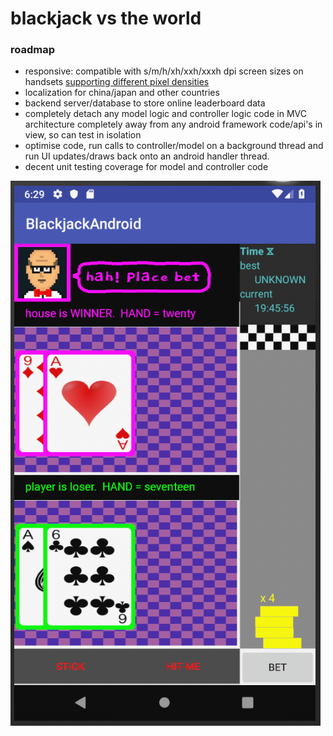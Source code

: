 # blackjack vs the world
### roadmap
* responsive: compatible with s/m/h/xh/xxh/xxxh dpi screen sizes on handsets [supporting different pixel densities](https://developer.android.com/training/multiscreen/screendensities)
* localization for china/japan and other countries
* backend server/database to store online leaderboard data
* completely detach any model logic and controller logic code in MVC architecture completely away from any android framework code/api's in view, so can test in isolation
* optimise code, run calls to controller/model on a background thread and run UI updates/draws back onto an android handler thread.
* decent unit testing coverage for model and controller code

![screenshot](./screenshot1.png)
